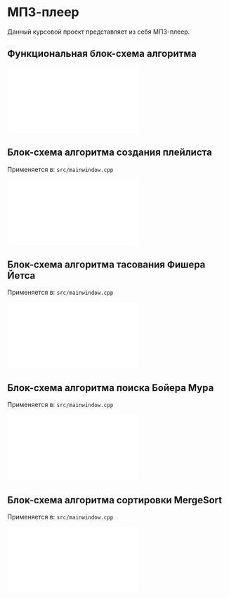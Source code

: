 # МП3-плеер

Данный курсовой проект представляет из себя МП3-плеер.

## Функциональная блок-схема алгоритма

![Algorithm scheme](schemes/0.pdf)


## Блок-схема алгоритма создания плейлиста

Применяется в: `src/mainwindow.cpp`

![Algorithm scheme](schemes/1.pdf)

## Блок-схема алгоритма тасования Фишера Йетса

Применяется в: `src/mainwindow.cpp`

![Algorithm scheme](schemes/2.pdf)

## Блок-схема алгоритма поиска Бойера Мура

Применяется в: `src/mainwindow.cpp`

![Algorithm scheme](schemes/3.pdf)

## Блок-схема алгоритма сортировки MergeSort

Применяется в: `src/mainwindow.cpp`

![Algorithm scheme](schemes/4.pdf)
